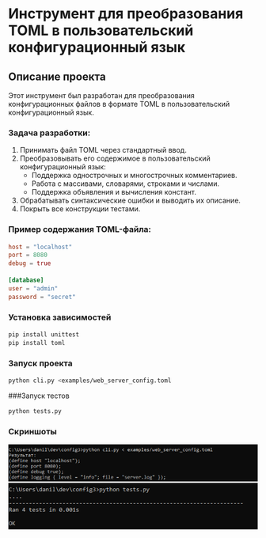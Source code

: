 # Инструмент для преобразования TOML в пользовательский конфигурационный язык

## Описание проекта

Этот инструмент был разработан для преобразования конфигурационных файлов в формате TOML в пользовательский конфигурационный язык. 

### Задача разработки:
1. Принимать файл TOML через стандартный ввод.
2. Преобразовывать его содержимое в пользовательский конфигурационный язык:
   - Поддержка однострочных и многострочных комментариев.
   - Работа с массивами, словарями, строками и числами.
   - Поддержка объявления и вычисления констант.
3. Обрабатывать синтаксические ошибки и выводить их описание.
4. Покрыть все конструкции тестами.

### Пример содержания TOML-файла:
```toml
host = "localhost"
port = 8080
debug = true

[database]
user = "admin"
password = "secret"
```
### Установка зависимостей
```bash
pip install unittest
pip install toml
```

### Запуск проекта
```bash
python cli.py <examples/web_server_config.toml
```
###Запуск тестов
```bash
python tests.py
```



### Скриншоты 
![Результат работы](screen/first.png)
![Результат тестированния](screen/second.png)
